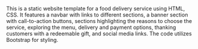 This is a static website template for a food delivery service using HTML, CSS. It features a navbar with links to different sections, a banner section with call-to-action buttons, sections highlighting the reasons to choose the service, exploring the menu, delivery and payment options, thanking customers with a redeemable gift, and social media links. The code utilizes Bootstrap for styling.
